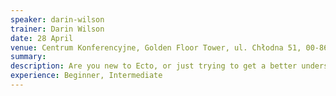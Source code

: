 ```yaml
---
speaker: darin-wilson
trainer: Darin Wilson
date: 28 April
venue: Centrum Konferencyjne, Golden Floor Tower, ul. Chłodna 51, 00-867 Warszawa
summary:
description: Are you new to Ecto, or just trying to get a better understanding of how it works? This is the workshop for you! Through carefully-paced instruction and hands-on exercises, you'll gain a solid understanding of how Ecto works, and how to use it effectively in your own projects.
experience: Beginner, Intermediate
---
```

